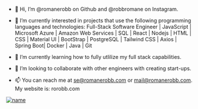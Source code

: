 - 👋 Hi, I’m @romanerobb on Github and @robbromane on Instagram.

- 👀 I’m currently interested in projects that use the following programming languages and technologies: Full-Stack Software Engineer | JavaScript | Microsoft Azure | Amazon Web Services | SQL | React | Nodejs | HTML | CSS | Material UI | BootStrap | PostgreSQL | Tailwind CSS | Axios | Spring Boot| Docker | Java | Git

- 🌱 I’m currently learning how to fully utlilize my full stack capabilities.

- 💞️ I’m looking to collaborate with other engineers with creating start-ups.

- 📫 You can reach me at se@romanerobb.com or mail@romanerobb.com. My website is: rorobb.com


[![name](https://user-images.githubusercontent.com/75688766/180049519-4076fc66-c4b4-4465-ba23-46424ae6dce3.jpg)](https://www.youtube.com/playlist?list=PLLuXi2d0VZL80xFLno2__CMVG0sA5l3vO)
